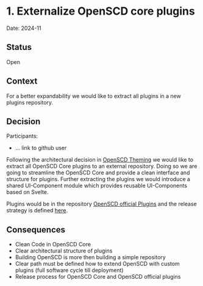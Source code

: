 # 1. Externalize OpenSCD core plugins

Date: 2024-11

## Status

Open

## Context

For a better expandability we would like to extract all plugins in a new plugins repository.

## Decision

Participants:
 - ... link to github user

Following the architectural decision in [OpenSCD Theming](./../0001-ADR-Theming.md) we would like to extract all OpenSCD Core plugins to an external repository.
Doing so we are going to streamline the OpenSCD Core and provide a clean interface and structure for plugins.
Further extracting the plugins we would introduce a shared UI-Component module which provides reusable UI-Components based on Svelte.

Plugins would be in the repository [OpenSCD official Plugins](https://github.com/openscd/oscd-official-plugins) and the release strategy is defined [here](./0004-openscd-release-and-deploy-strategy.md).

## Consequences

- Clean Code in OpenSCD Core
- Clear architectural structure of plugins
- Building OpenSCD is more then building a simple repository
- Clear path must be defined how to extend OpenSCD with custom plugins (full software cycle till deployment)
- Release process for OpenSCD Core and OpenSCD official plugins
